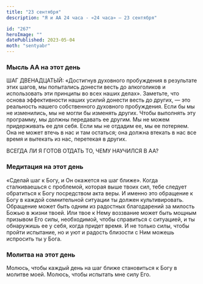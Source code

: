 ```yaml
---
title: "23 сентября"
description: "Я и АА 24 часа - «24 часа» — 23 сентября"

id: "267"
heroImage: ""
datePublished: 2023-05-04
moth: "sentyabr"
---
```


### Мысль АА на этот день

ШАГ ДВЕНАДЦАТЫЙ: «Достигнув духовного пробуждения в результате этих шагов, мы
попытались донести весть до алкоголиков и использовать эти принципы во всех
наших делах». Заметьте, что основа эффективности наших усилий донести весть до
других, — это реальность нашего собственного духовного пробуждения. Если бы мы
не изменились, мы не могли бы изменять других. Чтобы выполнять эту программу,
мы должны передавать ее другим. Мы не можем придерживать ее для себя. Если мы
не отдадим ее, мы ее потеряем. Она не может втечь в нас и там остаться; она
должна втекать в нас все время и вытекать из нас, перетекая в других.

ВСЕГДА ЛИ Я ГОТОВ ОТДАТЬ ТО, ЧЕМУ НАУЧИЛСЯ В АА?

### Медитация на этот день

«Сделай шаг к Богу, и Он окажется на шаг ближе». Когда сталкиваешься с
проблемой, которая выше твоих сил, тебе следует обратиться к Богу посредством
акта веры. И именно это обращение к Богу в каждой сомнительной ситуации ты
должен культивировать. Обращение может быть одним из радостных благодарений за
милость Божью в жизни твоей. Или твое к Нему воззвание может быть мощным
призывом Его силы, необходимой, чтобы справиться с ситуацией, и ты обнаружишь
ее у себя, когда придет время. И не только силы, чтобы пройти испытание, но и
уют и радость близости с Ним можешь испросить ты у Бога.

### Молитва на этот день

Молюсь, чтобы каждый день на шаг ближе становиться к Богу в молитве моей.
Молюсь, чтобы испытать мне силу Его.
